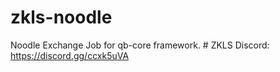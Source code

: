 # zkls-noodle
Noodle Exchange Job for qb-core framework. # ZKLS Discord: https://discord.gg/ccxk5uVA
